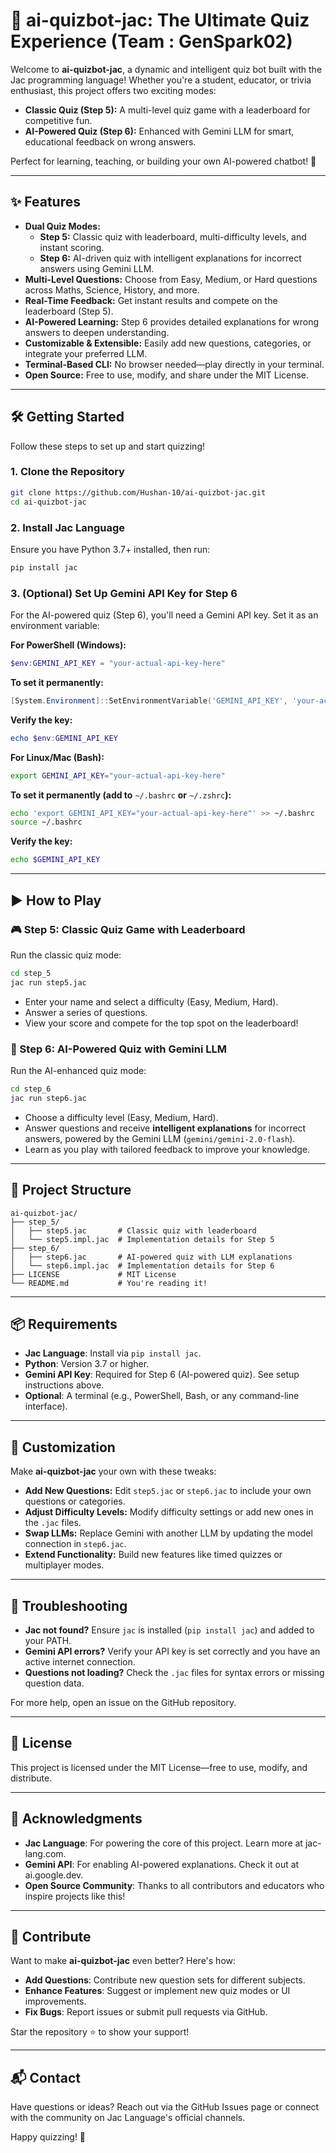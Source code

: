 # 🤖 ai-quizbot-jac: The Ultimate Quiz Experience (Team : GenSpark02)

Welcome to **ai-quizbot-jac**, a dynamic and intelligent quiz bot built with the Jac programming language! Whether you're a student, educator, or trivia enthusiast, this project offers two exciting modes:

- **Classic Quiz (Step 5):** A multi-level quiz game with a leaderboard for competitive fun.
- **AI-Powered Quiz (Step 6):** Enhanced with Gemini LLM for smart, educational feedback on wrong answers.

Perfect for learning, teaching, or building your own AI-powered chatbot! 🚀

---

## ✨ Features

- **Dual Quiz Modes:**
  - **Step 5:** Classic quiz with leaderboard, multi-difficulty levels, and instant scoring.
  - **Step 6:** AI-driven quiz with intelligent explanations for incorrect answers using Gemini LLM.
- **Multi-Level Questions:** Choose from Easy, Medium, or Hard questions across Maths, Science, History, and more.
- **Real-Time Feedback:** Get instant results and compete on the leaderboard (Step 5).
- **AI-Powered Learning:** Step 6 provides detailed explanations for wrong answers to deepen understanding.
- **Customizable & Extensible:** Easily add new questions, categories, or integrate your preferred LLM.
- **Terminal-Based CLI:** No browser needed—play directly in your terminal.
- **Open Source:** Free to use, modify, and share under the MIT License.

---

## 🛠️ Getting Started

Follow these steps to set up and start quizzing!

### 1. Clone the Repository

```bash
git clone https://github.com/Hushan-10/ai-quizbot-jac.git
cd ai-quizbot-jac
```

### 2. Install Jac Language

Ensure you have Python 3.7+ installed, then run:

```bash
pip install jac
```

### 3. (Optional) Set Up Gemini API Key for Step 6

For the AI-powered quiz (Step 6), you'll need a Gemini API key. Set it as an environment variable:

**For PowerShell (Windows):**

```powershell
$env:GEMINI_API_KEY = "your-actual-api-key-here"
```

**To set it permanently:**

```powershell
[System.Environment]::SetEnvironmentVariable('GEMINI_API_KEY', 'your-actual-api-key-here', 'User')
```

**Verify the key:**

```powershell
echo $env:GEMINI_API_KEY
```

**For Linux/Mac (Bash):**

```bash
export GEMINI_API_KEY="your-actual-api-key-here"
```

**To set it permanently (add to** `~/.bashrc` **or** `~/.zshrc`**):**

```bash
echo 'export GEMINI_API_KEY="your-actual-api-key-here"' >> ~/.bashrc
source ~/.bashrc
```

**Verify the key:**

```bash
echo $GEMINI_API_KEY
```

---

## ▶️ How to Play

### 🎮 Step 5: Classic Quiz Game with Leaderboard

Run the classic quiz mode:

```bash
cd step_5
jac run step5.jac
```

- Enter your name and select a difficulty (Easy, Medium, Hard).
- Answer a series of questions.
- View your score and compete for the top spot on the leaderboard!

### 🧠 Step 6: AI-Powered Quiz with Gemini LLM

Run the AI-enhanced quiz mode:

```bash
cd step_6
jac run step6.jac
```

- Choose a difficulty level (Easy, Medium, Hard).
- Answer questions and receive **intelligent explanations** for incorrect answers, powered by the Gemini LLM (`gemini/gemini-2.0-flash`).
- Learn as you play with tailored feedback to improve your knowledge.

---

## 📁 Project Structure

```
ai-quizbot-jac/
├── step_5/
│   ├── step5.jac       # Classic quiz with leaderboard
│   └── step5.impl.jac  # Implementation details for Step 5
├── step_6/
│   ├── step6.jac       # AI-powered quiz with LLM explanations
│   └── step6.impl.jac  # Implementation details for Step 6
├── LICENSE             # MIT License
└── README.md           # You're reading it!
```

---

## 📦 Requirements

- **Jac Language**: Install via `pip install jac`.
- **Python**: Version 3.7 or higher.
- **Gemini API Key**: Required for Step 6 (AI-powered quiz). See setup instructions above.
- **Optional**: A terminal (e.g., PowerShell, Bash, or any command-line interface).

---

## 🔧 Customization

Make **ai-quizbot-jac** your own with these tweaks:

- **Add New Questions:** Edit `step5.jac` or `step6.jac` to include your own questions or categories.
- **Adjust Difficulty Levels:** Modify difficulty settings or add new ones in the `.jac` files.
- **Swap LLMs:** Replace Gemini with another LLM by updating the model connection in `step6.jac`.
- **Extend Functionality:** Build new features like timed quizzes or multiplayer modes.

---

## 🐛 Troubleshooting

- **Jac not found?** Ensure `jac` is installed (`pip install jac`) and added to your PATH.
- **Gemini API errors?** Verify your API key is set correctly and you have an active internet connection.
- **Questions not loading?** Check the `.jac` files for syntax errors or missing question data.

For more help, open an issue on the GitHub repository.

---

## 📜 License

This project is licensed under the MIT License—free to use, modify, and distribute.

---

## 🙏 Acknowledgments

- **Jac Language**: For powering the core of this project. Learn more at jac-lang.com.
- **Gemini API**: For enabling AI-powered explanations. Check it out at ai.google.dev.
- **Open Source Community**: Thanks to all contributors and educators who inspire projects like this!

---

## 🌟 Contribute

Want to make **ai-quizbot-jac** even better? Here's how:

- **Add Questions**: Contribute new question sets for different subjects.
- **Enhance Features**: Suggest or implement new quiz modes or UI improvements.
- **Fix Bugs**: Report issues or submit pull requests via GitHub.

Star the repository ⭐ to show your support!

---

## 📬 Contact

Have questions or ideas? Reach out via the GitHub Issues page or connect with the community on Jac Language's official channels.

Happy quizzing! 🎉
